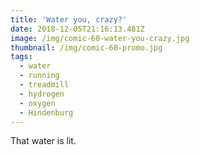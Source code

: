 ```yaml
---
title: 'Water you, crazy?'
date: 2018-12-05T21:16:13.481Z
image: /img/comic-60-water-you-crazy.jpg
thumbnail: /img/comic-60-promo.jpg
tags:
  - water
  - running
  - treadmill
  - hydrogen
  - oxygen
  - Hindenburg
---
```

That water is lit.
